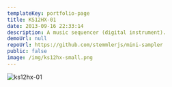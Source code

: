 ```yaml
---
templateKey: portfolio-page
title: KS12HX-01
date: 2013-09-16 22:33:14
description: A music sequencer (digital instrument).
demoUrl: null
repoUrl: https://github.com/stemmlerjs/mini-sampler
public: false
image: /img/ks12hx-small.png
---
```

![ks12hx-01](https://camo.githubusercontent.com/53fdc25036d1b538889b9356e16cb37a45e232db/687474703a2f2f692e696d6775722e636f6d2f6d7933384e59682e706e67 "This is one dope sampler.")